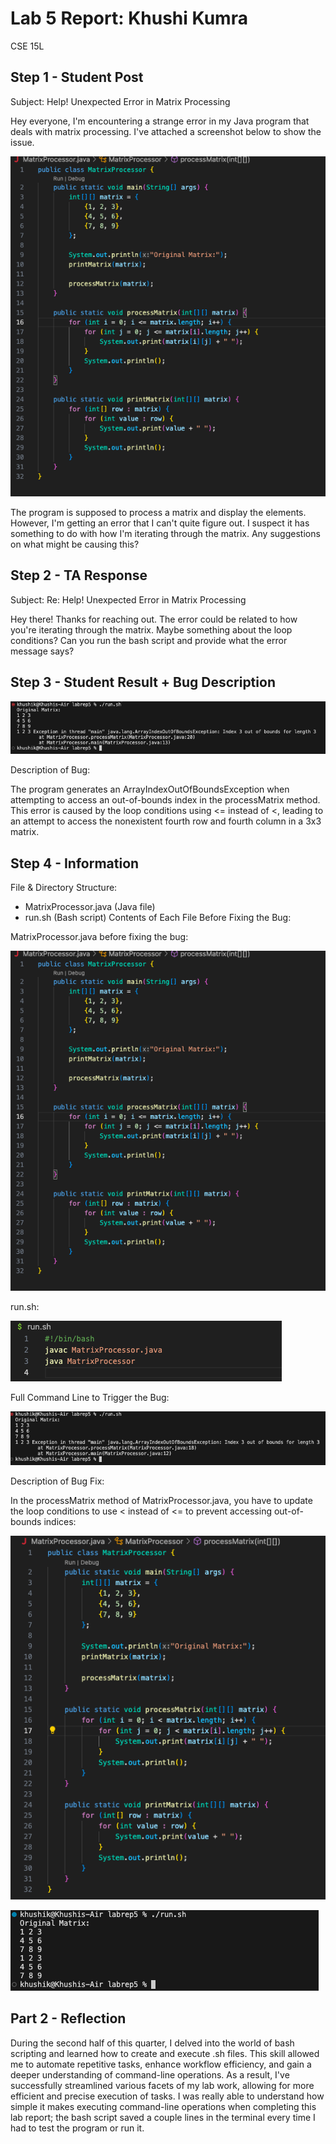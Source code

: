 # Lab 5 Report: Khushi Kumra 
CSE 15L
## Step 1 - Student Post

Subject: Help! Unexpected Error in Matrix Processing

Hey everyone, I'm encountering a strange error in my Java program that deals with matrix processing. I've attached a screenshot below to show the issue.

![Screenshot](studentissue.png)

The program is supposed to process a matrix and display the elements. However, I'm getting an error that I can't quite figure out. I suspect it has something to do with how I'm iterating through the matrix. Any suggestions on what might be causing this?


## Step 2 - TA Response

Subject: Re: Help! Unexpected Error in Matrix Processing

Hey there! Thanks for reaching out. The error could be related to how you're iterating through the matrix. Maybe something about the loop conditions? Can you run the bash script and provide what the error message says?



## Step 3 - Student Result + Bug Description

![Screenshot](studentissueterminal.png)


Description of Bug:

The program generates an ArrayIndexOutOfBoundsException when attempting to access an out-of-bounds index in the processMatrix method. This error is caused by the loop conditions using <= instead of <, leading to an attempt to access the nonexistent fourth row and fourth column in a 3x3 matrix.



## Step 4 - Information

File & Directory Structure:

- MatrixProcessor.java (Java file)
- run.sh (Bash script)
Contents of Each File Before Fixing the Bug:

MatrixProcessor.java before fixing the bug:


![Screenshot](studentissue.png)


run.sh:

![Screenshot](runbeforerror.png)

Full Command Line to Trigger the Bug:

![Screenshot](terminalforerror.png)

Description of Bug Fix:

In the processMatrix method of MatrixProcessor.java, you have to update the loop conditions to use < instead of <= to prevent accessing out-of-bounds indices:

![Screenshot](successfulcode.png)

![Screenshot](successfulTerminal.png)

## Part 2 - Reflection

During the second half of this quarter, I delved into the world of bash scripting and learned how to create and execute .sh files. This  skill allowed me to automate repetitive tasks, enhance workflow efficiency, and gain a deeper understanding of command-line operations. As a result, I've successfully streamlined various facets of my lab work, allowing for more efficient and precise execution of tasks. I was really able to understand how simple it makes executing command-line operations when completing this lab report; the bash script saved a couple lines in the terminal every time I had to test the program or run it. 
